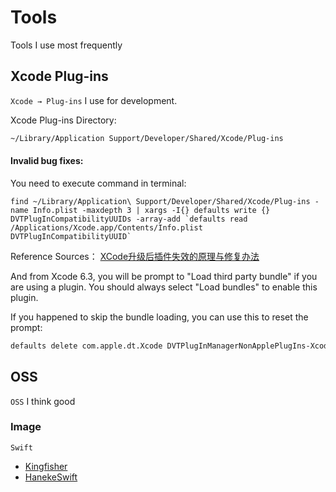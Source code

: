 # Tools
Tools I use most frequently

## Xcode Plug-ins
`Xcode → Plug-ins` I use for development.

Xcode Plug-ins Directory:
```bash
~/Library/Application Support/Developer/Shared/Xcode/Plug-ins
```

#### Invalid bug fixes:
You need to execute command in terminal:
```shell
find ~/Library/Application\ Support/Developer/Shared/Xcode/Plug-ins -name Info.plist -maxdepth 3 | xargs -I{} defaults write {} DVTPlugInCompatibilityUUIDs -array-add `defaults read /Applications/Xcode.app/Contents/Info.plist DVTPlugInCompatibilityUUID`
```
Reference Sources： [XCode升级后插件失效的原理与修复办法](http://joeshang.github.io/2015/04/10/fix-xcode-upgrade-plugin-invalid/)

And from Xcode 6.3, you will be prompt to "Load third party bundle" if you are using a plugin. You should always select "Load bundles" to enable this plugin.

If you happened to skip the bundle loading, you can use this to reset the prompt:

```bash
defaults delete com.apple.dt.Xcode DVTPlugInManagerNonApplePlugIns-Xcode-{your_xcode_version}
```

## OSS 
`OSS` I think good
### Image
 `Swift`
* [Kingfisher](https://github.com/onevcat/Kingfisher)
* [HanekeSwift](https://github.com/Haneke/HanekeSwift)



